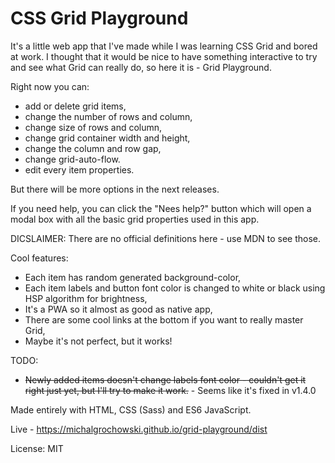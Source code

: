 # CSS Grid Playground

It's a little web app that I've made while I was learning CSS Grid and bored at work. I thought that it would be nice to have something interactive to try and see what Grid can really do, so here it is - Grid Playground.

Right now you can:
- add or delete grid items, 
- change the number of rows and column, 
- change size of rows and column, 
- change grid container width and height, 
- change the column and row gap,
- change grid-auto-flow.
- edit every item properties. 

But there will be more options in the next releases.

If you need help, you can click the "Nees help?" button which will open a modal box with all the basic grid properties used in this app.

DICSLAIMER: There are no official definitions here - use MDN to see those.

Cool features:
- Each item has random generated background-color,
- Each item labels and button font color is changed to white or black using HSP algorithm for brightness,
- It's a PWA so it almost as good as native app,
- There are some cool links at the bottom if you want to really master Grid,
- Maybe it's not perfect, but it works!

TODO:

- ~~Newly added items doesn't change labels font color - couldn't get it right just yet, but I'll try to make it work.~~ - Seems like it's fixed in v1.4.0

Made entirely with HTML, CSS (Sass) and ES6 JavaScript.

Live - https://michalgrochowski.github.io/grid-playground/dist

License: MIT
